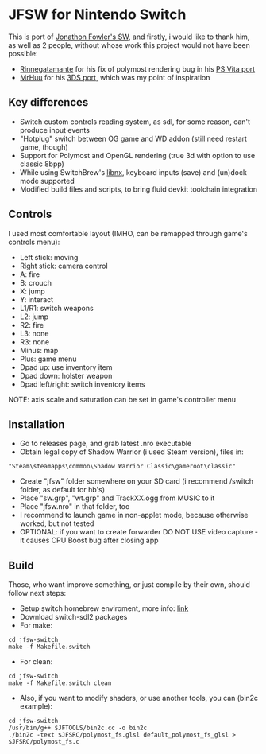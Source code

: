 # JFSW for Nintendo Switch

This is port of [Jonathon Fowler's SW](https://github.com/jonof/jfsw), and firstly, i would like to thank him, as well as 2 people, without whose work this project would not have been possible:
- [Rinnegatamante](https://github.com/Rinnegatamante) for his fix of polymost rendering bug in his [PS Vita port](https://github.com/Rinnegatamante/jfsw-vita)
- [MrHuu](https://github.com/MrHuu) for his [3DS port](https://github.com/MrHuu/jfsw-3ds), which was my point of inspiration

## Key differences

- Switch custom controls reading system, as sdl, for some reason, can't produce input events
- "Hotplug" switch between OG game and WD addon (still need restart game, though)
- Support for Polymost and OpenGL rendering (true 3d with option to use classic 8bpp)
- While using SwitchBrew's [libnx](https://github.com/switchbrew/libnx), keyboard inputs (save) and (un)dock mode supported
- Modified build files and scripts, to bring fluid devkit toolchain integration

## Controls

I used most comfortable layout (IMHO, can be remapped through game's controls menu):

- Left stick: moving
- Right stick: camera control
- A: fire
- B: crouch
- X: jump
- Y: interact
- L1/R1: switch weapons
- L2: jump
- R2: fire
- L3: none
- R3: none
- Minus: map
- Plus: game menu
- Dpad up: use inventory item
- Dpad down: holster weapon
- Dpad left/right: switch inventory items

NOTE: axis scale and saturation can be set in game's controller menu

## Installation

- Go to releases page, and grab latest .nro executable
- Obtain legal copy of Shadow Warrior (i used Steam version), files in:
```
"Steam\steamapps\common\Shadow Warrior Classic\gameroot\classic"
```
- Create "jfsw" folder somewhere on your SD card (i recommend /switch folder, as default for hb's)
- Place "sw.grp", "wt.grp" and TrackXX.ogg from MUSIC to it
- Place "jfsw.nro" in that folder, too
- I recommend to launch game in non-applet mode, because otherwise worked, but not tested
- OPTIONAL: if you want to create forwarder DO NOT USE video capture - it causes CPU Boost bug after closing app

## Build

Those, who want improve something, or just compile by their own, should follow next steps:

- Setup switch homebrew enviroment, more info: [link](https://devkitpro.org/wiki/Getting_Started)
- Download switch-sdl2 packages
- For make:
```
cd jfsw-switch
make -f Makefile.switch
```
- For clean:
```
cd jfsw-switch
make -f Makefile.switch clean
```
- Also, if you want to modify shaders, or use another tools, you can (bin2c example):
```
cd jfsw-switch
/usr/bin/g++ $JFTOOLS/bin2c.cc -o bin2c
./bin2c -text $JFSRC/polymost_fs.glsl default_polymost_fs_glsl > $JFSRC/polymost_fs.c 
```
